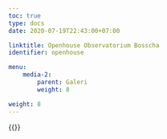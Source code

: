 ```yaml
---
toc: true
type: docs
date: 2020-07-19T22:43:00+07:00

linktitle: Openhouse Observatorium Bosscha
identifier: openhouse

menu:
    media-2:
        parent: Galeri
        weight: 8

weight: 8
---
```


{{<foldergallery src="openhouse-bosscha">}}